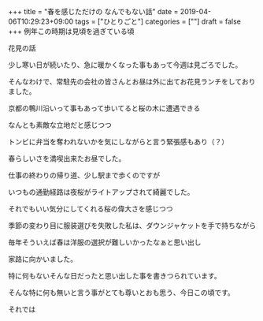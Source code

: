 +++
title = "春を感じただけの なんでもない話"
date = 2019-04-06T10:29:23+09:00
tags = ["ひとりごと"]
categories = [""]
draft = false
+++
例年この時期は見頃を過ぎている頃

花見の話

少し寒い日が続いたり、急に暖かくなった事もあって今週は見ごろでした。

そんなわけで、常駐先の会社の皆さんとお昼は外に出てお花見ランチをしておりました。

京都の鴨川沿いって事もあって歩いてると桜の木に遭遇できる

なんとも素敵な立地だと感じつつ

トンビに弁当を奪われないかを気にしながらと言う緊張感もあり（？）

春らしいさを満喫出来たお昼でした。

仕事の終わりの帰り道、少し駅まで歩くのですが

いつもの通勤経路は夜桜がライトアップされて綺麗でした。

それでもいい気分にしてくれる桜の偉大さを感じつつ

季節の変わり目に服装選びを失敗した私は、ダウンジャケットを手で持ちながら

毎年そういえば春は洋服の選択が難しいかったなぁと思い出し

家路に向かいました。

特に何もないそんな日だったと思い出した事を書きつられています。

そんな特に何も無いと言う事がとても尊いとおも思う、今日この頃です。

それでは
